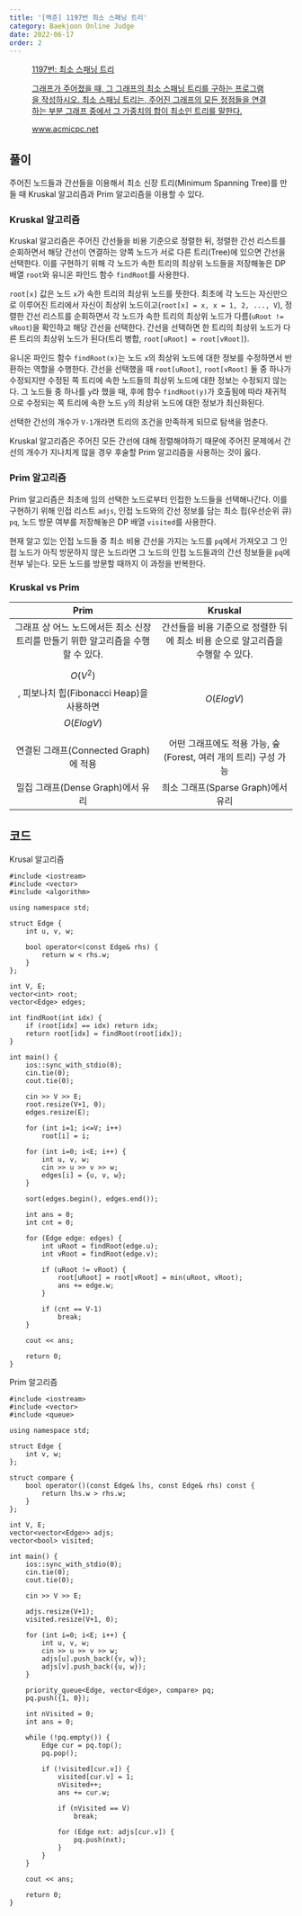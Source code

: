 ```yaml
---
title: '[백준] 1197번 최소 스패닝 트리'
category: Baekjoon Online Judge
date: 2022-06-17
order: 2
---
```


<figure class="opengraph"><a href="https://www.acmicpc.net/problem/1197" data-source-url="https://www.acmicpc.net/problem/1197">
<div class="og-image" style="background-image: url('https://drive.google.com/uc?export=view&id=1nCax5mgwtYA82T46I_ntU1afsBBNkrLr');"></div>
<div class="og-text">
<p class="og-title">1197번: 최소 스패닝 트리</p>
<p class="og-desc">그래프가 주어졌을 때, 그 그래프의 최소 스패닝 트리를 구하는 프로그램을 작성하시오. 최소 스패닝 트리는, 주어진 그래프의 모든 정점들을 연결하는 부분 그래프 중에서 그 가중치의 합이 최소인 트리를 말한다.</p>
<p class="og-host">www.acmicpc.net</p></div></a></figure>

## 풀이
주어진 노드들과 간선들을 이용해서 최소 신장 트리(Minimum Spanning Tree)를 만들 때 Kruskal 알고리즘과 Prim 알고리즘을 이용할 수 있다.

### Kruskal 알고리즘
Kruskal 알고리즘은 주어진 간선들을 비용 기준으로 정렬한 뒤, 정렬한 간선 리스트를 순회하면서 해당 간선이 연결하는 양쪽 노드가 서로 다른 트리(Tree)에 있으면 간선을 선택한다. 이를 구현하기 위해 각 노드가 속한 트리의 최상위 노드들을 저장해놓은 DP 배열 `root`와 유니온 파인드 함수 `findRoot`를 사용한다.

`root[x]` 값은 노드 `x`가 속한 트리의 최상위 노드를 뜻한다. 최초에 각 노드는 자신만으로 이루어진 트리에서 자신이 최상위 노드이고(`root[x] = x, x = 1, 2, ..., V`), 정렬한 간선 리스트를 순회하면서 각 노드가 속한 트리의 최상위 노드가 다름(`uRoot != vRoot`)을 확인하고 해당 간선을 선택한다. 간선을 선택하면 한 트리의 최상위 노드가 다른 트리의 최상위 노드가 된다(트리 병합, `root[uRoot] = root[vRoot]`).

유니온 파인드 함수 `findRoot(x)`는 노드 `x`의 최상위 노드에 대한 정보를 수정하면서 반환하는 역할을 수행한다. 간선을 선택했을 때 `root[uRoot]`, `root[vRoot]` 둘 중 하나가 수정되지만 수정된 쪽 트리에 속한 노드들의 최상위 노드에 대한 정보는 수정되지 않는다. 그 노드들 중 하나를 `y`라 했을 때, 후에 함수 `findRoot(y)`가 호출됨에 따라 재귀적으로 수정되는 쪽 트리에 속한 노드 `y`의 최상위 노드에 대한 정보가 최신화된다.

선택한 간선의 개수가 `V-1`개라면 트리의 조건을 만족하게 되므로 탐색을 멈춘다.

Kruskal 알고리즘은 주어진 모든 간선에 대해 정렬해야하기 때문에 주어진 문제에서 간선의 개수가 지나치게 많을 경우 후술할 Prim 알고리즘을 사용하는 것이 옳다.

### Prim 알고리즘
Prim 알고리즘은 최초에 임의 선택한 노드로부터 인접한 노드들을 선택해나간다. 이를 구현하기 위해 인접 리스트 `adjs`, 인접 노드와의 간선 정보를 담는 최소 힙(우선순위 큐) `pq`, 노드 방문 여부를 저장해놓은 DP 배열 `visited`를 사용한다.

현재 알고 있는 인접 노드들 중 최소 비용 간선을 가지는 노드를 `pq`에서 가져오고 그 인접 노드가 아직 방문하지 않은 노드라면 그 노드의 인접 노드들과의 간선 정보들을 `pq`에 전부 넣는다. 모든 노드를 방문할 때까지 이 과정을 반복한다.

### Kruskal vs Prim

Prim | Kruskal
:-: | :-:
그래프 상 어느 노드에서든 최소 신장 트리를 만들기 위한 알고리즘을 수행할 수 있다. | 간선들을 비용 기준으로 정렬한 뒤에 최소 비용 순으로 알고리즘을 수행할 수 있다.
$$O(V^2)$$, 피보나치 힙(Fibonacci Heap)을 사용하면 $$O(ElogV)$$ | $$O(ElogV)$$
연결된 그래프(Connected Graph)에 적용 | 어떤 그래프에도 적용 가능, 숲(Forest, 여러 개의 트리) 구성 가능
밀집 그래프(Dense Graph)에서 유리 | 희소 그래프(Sparse Graph)에서 유리

## 코드

<p class=short>Krusal 알고리즘</p>

```cpp::lineons
#include <iostream>
#include <vector>
#include <algorithm>

using namespace std;

struct Edge {
    int u, v, w;

    bool operator<(const Edge& rhs) {
        return w < rhs.w;
    }
};

int V, E;
vector<int> root;
vector<Edge> edges;

int findRoot(int idx) {
    if (root[idx] == idx) return idx;
    return root[idx] = findRoot(root[idx]);
}

int main() {
    ios::sync_with_stdio(0);
    cin.tie(0);
    cout.tie(0);

    cin >> V >> E;
    root.resize(V+1, 0);
    edges.resize(E);

    for (int i=1; i<=V; i++)
        root[i] = i;

    for (int i=0; i<E; i++) {
        int u, v, w;
        cin >> u >> v >> w;
        edges[i] = {u, v, w};
    }

    sort(edges.begin(), edges.end());

    int ans = 0;
    int cnt = 0;

    for (Edge edge: edges) {
        int uRoot = findRoot(edge.u);
        int vRoot = findRoot(edge.v);

        if (uRoot != vRoot) {
            root[uRoot] = root[vRoot] = min(uRoot, vRoot);
            ans += edge.w;
        }

        if (cnt == V-1)
            break;
    }

    cout << ans;

    return 0;
}
```

<p class=short>Prim 알고리즘</p>

```cpp::lineons
#include <iostream>
#include <vector>
#include <queue>

using namespace std;

struct Edge {
    int v, w;
};

struct compare {
    bool operator()(const Edge& lhs, const Edge& rhs) const {
        return lhs.w > rhs.w;
    }
};

int V, E;
vector<vector<Edge>> adjs;
vector<bool> visited;

int main() {
    ios::sync_with_stdio(0);
    cin.tie(0);
    cout.tie(0);

    cin >> V >> E;

    adjs.resize(V+1);
    visited.resize(V+1, 0);

    for (int i=0; i<E; i++) {
        int u, v, w;
        cin >> u >> v >> w;
        adjs[u].push_back({v, w});
        adjs[v].push_back({u, w});
    }

    priority_queue<Edge, vector<Edge>, compare> pq;
    pq.push({1, 0});

    int nVisited = 0;
    int ans = 0;

    while (!pq.empty()) {
        Edge cur = pq.top();
        pq.pop();

        if (!visited[cur.v]) {
            visited[cur.v] = 1;
            nVisited++;
            ans += cur.w;

            if (nVisited == V)
                break;

            for (Edge nxt: adjs[cur.v]) {
                pq.push(nxt);
            }
        }
    }

    cout << ans;

    return 0;
}
```